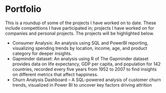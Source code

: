 # Portfolio
This is a roundup of some of the projects I have worked on to date. These include competitions I have participated in; projects I have worked on for companies and personal projects. The projects will be highlighted below.
- Consumer Analysis: An analysis using SQL and PowerBI reporting, visualizing spending trends by location, income, age, and product category for deeper insights.
- Gapminder dataset: An analysis using R of The Gapminder dataset provides data on life expectancy, GDP per capita, and population for 142 countries, recorded every five years from 1952 to 2007 to find insights on different metrics that affect happiness.
- Churn Analysis Dashboard – A SQL-powered analysis of customer churn trends, visualized in Power BI to uncover key factors driving attrition
